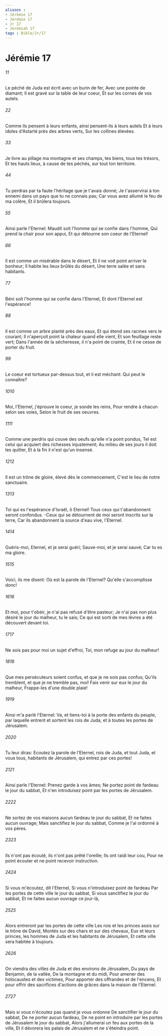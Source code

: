 ```yaml
---
aliases : 
- Jérémie 17
- Jérémie 17
- Jr 17
- Jeremiah 17
tags : Bible/Jr/17
---
```


# Jérémie 17

###### 11
Le péché de Juda est écrit avec un burin de fer, Avec une pointe de diamant; Il est gravé sur la table de leur coeur, Et sur les cornes de vos autels.
###### 22
Comme ils pensent à leurs enfants, ainsi pensent-ils à leurs autels Et à leurs idoles d'Astarté près des arbres verts, Sur les collines élevées.
###### 33
Je livre au pillage ma montagne et ses champs, tes biens, tous tes trésors, Et tes hauts lieux, à cause de tes péchés, sur tout ton territoire.
###### 44
Tu perdras par ta faute l'héritage que je t'avais donné; Je t'asservirai à ton ennemi dans un pays que tu ne connais pas; Car vous avez allumé le feu de ma colère, Et il brûlera toujours.
###### 55
Ainsi parle l'Eternel: Maudit soit l'homme qui se confie dans l'homme, Qui prend la chair pour son appui, Et qui détourne son coeur de l'Eternel!
###### 66
Il est comme un misérable dans le désert, Et il ne voit point arriver le bonheur; Il habite les lieux brûlés du désert, Une terre salée et sans habitants.
###### 77
Béni soit l'homme qui se confie dans l'Eternel, Et dont l'Eternel est l'espérance!
###### 88
Il est comme un arbre planté près des eaux, Et qui étend ses racines vers le courant; Il n'aperçoit point la chaleur quand elle vient, Et son feuillage reste vert; Dans l'année de la sécheresse, il n'a point de crainte, Et il ne cesse de porter du fruit.
###### 99
Le coeur est tortueux par-dessus tout, et il est méchant: Qui peut le connaître?
###### 1010
Moi, l'Eternel, j'éprouve le coeur, je sonde les reins, Pour rendre à chacun selon ses voies, Selon le fruit de ses oeuvres.
###### 1111
Comme une perdrix qui couve des oeufs qu'elle n'a point pondus, Tel est celui qui acquiert des richesses injustement; Au milieu de ses jours il doit les quitter, Et à la fin il n'est qu'un insensé.
###### 1212
Il est un trône de gloire, élevé dès le commencement, C'est le lieu de notre sanctuaire.
###### 1313
Toi qui es l'espérance d'Israël, ô Eternel! Tous ceux qui t'abandonnent seront confondus. -Ceux qui se détournent de moi seront inscrits sur la terre, Car ils abandonnent la source d'eau vive, l'Eternel.
###### 1414
Guéris-moi, Eternel, et je serai guéri; Sauve-moi, et je serai sauvé; Car tu es ma gloire.
###### 1515
Voici, ils me disent: Où est la parole de l'Eternel? Qu'elle s'accomplisse donc!
###### 1616
Et moi, pour t'obéir, je n'ai pas refusé d'être pasteur; Je n'ai pas non plus désiré le jour du malheur, tu le sais; Ce qui est sorti de mes lèvres a été découvert devant toi.
###### 1717
Ne sois pas pour moi un sujet d'effroi, Toi, mon refuge au jour du malheur!
###### 1818
Que mes persécuteurs soient confus, et que je ne sois pas confus; Qu'ils tremblent, et que je ne tremble pas, moi! Fais venir sur eux le jour du malheur, Frappe-les d'une double plaie!
###### 1919
Ainsi m'a parlé l'Eternel: Va, et tiens-toi à la porte des enfants du peuple, par laquelle entrent et sortent les rois de Juda, et à toutes les portes de Jérusalem.
###### 2020
Tu leur diras: Ecoutez la parole de l'Eternel, rois de Juda, et tout Juda, et vous tous, habitants de Jérusalem, qui entrez par ces portes!
###### 2121
Ainsi parle l'Eternel: Prenez garde à vos âmes; Ne portez point de fardeau le jour du sabbat, Et n'en introduisez point par les portes de Jérusalem.
###### 2222
Ne sortez de vos maisons aucun fardeau le jour du sabbat, Et ne faites aucun ouvrage; Mais sanctifiez le jour du sabbat, Comme je l'ai ordonné à vos pères.
###### 2323
Ils n'ont pas écouté, ils n'ont pas prêté l'oreille; Ils ont raidi leur cou, Pour ne point écouter et ne point recevoir instruction.
###### 2424
Si vous m'écoutez, dit l'Eternel, Si vous n'introduisez point de fardeau Par les portes de cette ville le jour du sabbat, Si vous sanctifiez le jour du sabbat, Et ne faites aucun ouvrage ce jour-là,
###### 2525
Alors entreront par les portes de cette ville Les rois et les princes assis sur le trône de David, Montés sur des chars et sur des chevaux, Eux et leurs princes, les hommes de Juda et les habitants de Jérusalem, Et cette ville sera habitée à toujours.
###### 2626
On viendra des villes de Juda et des environs de Jérusalem, Du pays de Benjamin, de la vallée, De la montagne et du midi, Pour amener des holocaustes et des victimes, Pour apporter des offrandes et de l'encens, Et pour offrir des sacrifices d'actions de grâces dans la maison de l'Eternel.
###### 2727
Mais si vous n'écoutez pas quand je vous ordonne De sanctifier le jour du sabbat, De ne porter aucun fardeau, De ne point en introduire par les portes de Jérusalem le jour du sabbat, Alors j'allumerai un feu aux portes de la ville, Et il dévorera les palais de Jérusalem et ne s'éteindra point.
